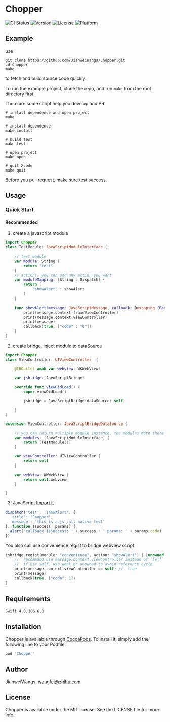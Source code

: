 # Chopper

[![CI Status](https://img.shields.io/travis/JianweiWangs/Chopper.svg?style=flat)](https://travis-ci.org/JianweiWangs/Chopper)
[![Version](https://img.shields.io/cocoapods/v/Chopper.svg?style=flat)](https://cocoapods.org/pods/Chopper)
[![License](https://img.shields.io/cocoapods/l/Chopper.svg?style=flat)](https://cocoapods.org/pods/Chopper)
[![Platform](https://img.shields.io/cocoapods/p/Chopper.svg?style=flat)](https://cocoapods.org/pods/Chopper)

## Example

use 
```
git clone https://github.com/JianweiWangs/Chopper.git
cd Chopper
make
```
to fetch and build source code quickly.

To run the example project, clone the repo, and run `make` from the root directory first.

There are some script help you develop and PR.

```make
# install dependence and open project
make

# install dependence
make install

# build test
make test

# open project
make open

# quit Xcode
make quit

```

Before you pull request, make sure test success.

## Usage

### Quick Start

#### Recommended
1. create a javascript module
```swift
import Chopper
class TestModule: JavaScriptModuleInterface {

    // test module
    var module: String {
        return "test"
    }
    // actions, you can add any action you want
    var moduleMapping: [String : Dispatch] {
        return [
            "showAlert" : showAlert
        ]
    }

    func showAlert(message: JavaScriptMessage, callback: @escaping (Bool, [String : Any]) -> Void) {
        print(message.context.frameViewController)
        print(message.context.viewController)
        print(message)
        callback(true, ["code" : "0"])
    }
}
```
2. create bridge, inject module to dataSource

```swift
import Chopper
class ViewController: UIViewController  {

    @IBOutlet weak var webview: WKWebView!

    var jsbridge: JavaScriptBridge!

    override func viewDidLoad() {
        super.viewDidLoad()

        jsbridge = JavaScriptBridge(dataSource: self)

    }
}

extension ViewController: JavaScriptBridgeDataSource {

    // you can return multiple module instance, the modules more there are, the more actions can be handle
    var modules: [JavaScriptModuleInterface] {
        return [TestModule()]
    }

    var viewController: UIViewController {
        return self
    }

    var webView: WKWebView {
        return self.webview
    }

}
```


3. JavaScript [Import it](https://github.com/JianweiWangs/Chopper-Js)
```javascript
dispatch('test', 'showAlert', {
  'title': 'Chopper',
  'message': 'this is a js call native test'
}, function (success, params) {
  alert('callback isSuccess: ' + success + ' params: ' + params.code)
})

```

You also call use convenience regist to bridge webview script

```swift
jsbridge.regist(module: "convenience", action: "showAlert") { [unowned self] (message, callback) in
    //  recommand use message.context.viewController instead of `self`
    //  if use self, use weak or unowned to avoid reference cycle
    print(message.context.viewController == self) //  true
    print(message)
    callback(true, ["code": 1])
}
```

## Requirements

`Swift 4.0`, `iOS 8.0`

## Installation

Chopper is available through [CocoaPods](https://cocoapods.org). To install
it, simply add the following line to your Podfile:

```ruby
pod 'Chopper'
```

## Author

JianweiWangs, wangfei@zhihu.com

## License

Chopper is available under the MIT license. See the LICENSE file for more info.
